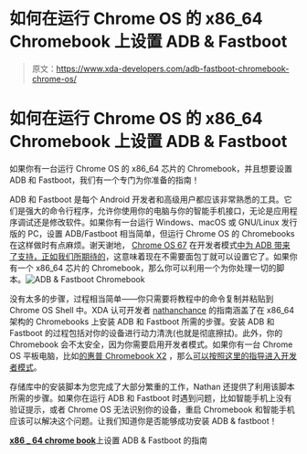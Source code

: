 # 如何在运行 Chrome OS 的 x86_64 Chromebook 上设置 ADB & Fastboot

> 原文：<https://www.xda-developers.com/adb-fastboot-chromebook-chrome-os/>

# 如何在运行 Chrome OS 的 x86_64 Chromebook 上设置 ADB & Fastboot

如果你有一台运行 Chrome OS 的 x86_64 芯片的 Chromebook，并且想要设置 ADB 和 Fastboot，我们有一个专门为你准备的指南！

ADB 和 Fastboot 是每个 Android 开发者和高级用户都应该非常熟悉的工具。它们是强大的命令行程序，允许你使用你的电脑与你的智能手机接口，无论是应用程序调试还是修改软件。如果你有一台运行 Windows、macOS 或 GNU/Linux 发行版的 PC，设置 ADB/Fastboot 相当简单，但运行 Chrome OS 的 Chromebooks 在这样做时有点麻烦。谢天谢地， [Chrome OS 67](https://www.xda-developers.com/chrome-os-67-adb-material-design-tablets/) 在开发者模式[中为 ADB 带来了支持，正如我们所期待的](https://www.xda-developers.com/chrome-os-adb-access-android-apps/)，这意味着现在不需要面包丁就可以设置它了。如果你有一个 x86_64 芯片的 Chromebook，那么你可以利用一个为你处理一切的脚本。![ADB & Fastboot Chromebook](img/7fbbd2f572dd68ef96d2a13a45a094bb.png)

没有太多的步骤，过程相当简单——你只需要将教程中的命令复制并粘贴到 Chrome OS Shell 中。XDA 认可开发者 [nathanchance](https://forum.xda-developers.com/member.php?u=6842057) 的指南涵盖了在 x86_64 架构的 Chromebooks 上安装 ADB 和 Fastboot 所需的步骤。安装 ADB 和 Fastboot 的过程包括对你的设备进行动力清洗(也就是彻底擦拭)。此外，你的 Chromebook 会不太安全，因为你需要启用开发者模式。如果你有一台 Chrome OS 平板电脑，比如[的惠普 Chromebook X2](https://www.xda-developers.com/hp-chromebook-x2-detachable-chrome-os-tablet/) ，那么[可以按照这里的指导进入开发者模式](https://www.xda-developers.com/enter-developer-mode-chrome-os-tablet/)。

存储库中的安装脚本为您完成了大部分繁重的工作，Nathan 还提供了利用该脚本所需的步骤。如果你在运行 ADB 和 Fastboot 时遇到问题，比如智能手机上没有验证提示，或者 Chrome OS 无法识别你的设备，重启 Chromebook 和智能手机应该可以解决这个问题。让我们知道你是否能够成功安装 ADB & fastboot！

[**x86 _ 64 chrome book**](https://forum.xda-developers.com/hardware-hacking/chromebooks/guide-setting-adb-fastboot-x8664-t3806428)上设置 ADB & Fastboot 的指南